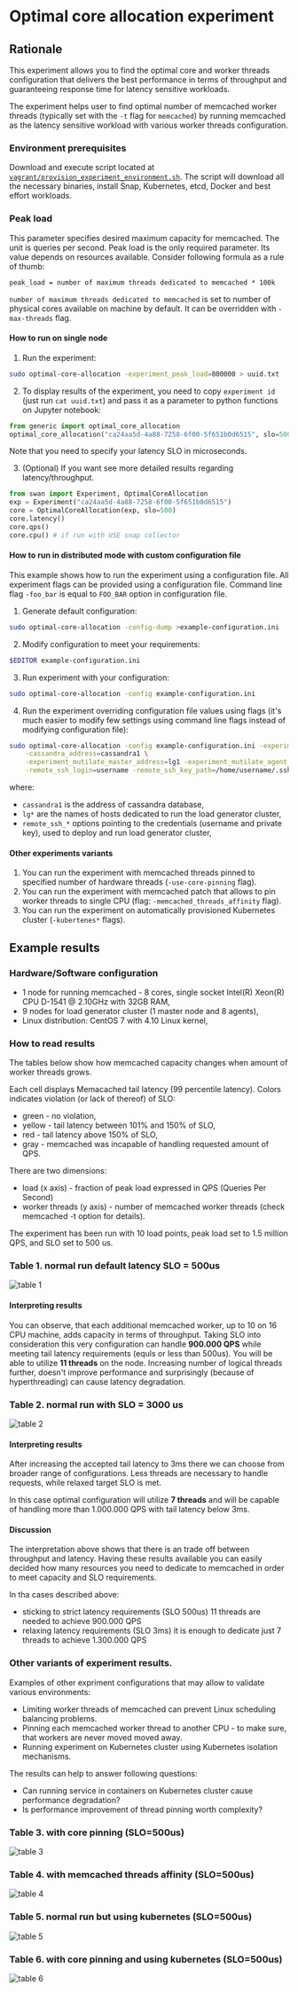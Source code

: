 # Optimal core allocation experiment

## Rationale

This experiment allows you to find the optimal core and worker threads configuration that delivers the best performance 
in terms of throughput and guaranteeing response time for latency sensitive workloads.

The experiment helps user to find optimal number of memcached worker threads (typically set with  the `-t` flag for `memcached`) by running memcached as the latency sensitive workload with various worker threads configuration.

### Environment prerequisites

Download and execute script located at [`vagrant/provision_experiment_environment.sh`](/vagrant/provision_experiment_environment.sh). 
The script will download all the necessary binaries, install Snap, Kubernetes, etcd, Docker and best effort workloads.

### Peak load

This parameter specifies desired maximum capacity for memcached. The unit is queries per second. Peak load is the only required parameter.
Its value depends on resources available. Consider following formula as a rule of thumb:

```
peak_load = number of maximum threads dedicated to memcached * 100k 
```

`number of maximum threads dedicated to memcached` is set to number of physical cores available on machine by default. It can be overridden with `-max-threads` flag.

#### How to run on single node

1. Run the experiment:

```bash
sudo optimal-core-allocation -experiment_peak_load=800000 > uuid.txt
```

2. To display results of the experiment, you need to copy `experiment id` (just run `cat uuid.txt`) and pass it as a parameter to python functions on Jupyter notebook:

```python
from generic import optimal_core_allocation
optimal_core_allocation("ca24aa5d-4a88-7258-6f00-5f651b0d6515", slo=500) # 500us as latency SLO 
```

Note that you need to specify your latency SLO in microseconds.

3. (Optional) If you want see more detailed results regarding latency/throughput.

```python
from swan import Experiment, OptimalCoreAllocation
exp = Experiment("ca24aa5d-4a88-7258-6f00-5f651b0d6515")
core = OptimalCoreAllocation(exp, slo=500)
core.latency()
core.qps()
core.cpu() # if run with USE snap collector
```

#### How to run in distributed mode with custom configuration file

This example shows how to run the experiment using a configuration file.
All experiment flags can be provided using a configuration file. Command line flag `-foo_bar` is equal to `FOO_BAR` option in configuration file.

1. Generate default configuration: 

```bash
sudo optimal-core-allocation -config-dump >example-configuration.ini
```

2. Modify configuration to meet your requirements:

```bash
$EDITOR example-configuration.ini
```

3. Run experiment with your configuration:

```bash
sudo optimal-core-allocation -config example-configuration.ini
```

4. Run the experiment overriding configuration file values using flags (it's much easier to modify few settings using command line flags instead of modifying configuration file):

```bash
sudo optimal-core-allocation -config example-configuration.ini -experiment_peak_load=800000 \
    -cassandra_address=cassandra1 \
    -experiment_mutilate_master_address=lg1 -experiment_mutilate_agent_addresses=lg2,lg3 \
    -remote_ssh_login=username -remote_ssh_key_path=/home/username/.ssh/id_rsa
```

where:

- `cassandra1` is the address of cassandra database,
- `lg*` are the names of hosts dedicated to run the load generator cluster,
- `remote_ssh_*` options pointing to the credentials (username and private key), used to deploy and run load generator cluster,

#### Other experiments variants

1. You can run the experiment with memcached threads pinned to specified number of hardware threads (`-use-core-pinning` flag).
1. You can run the experiment with memcached patch that allows to pin worker threads to single CPU (flag: `-memcached_threads_affinity` flag).
1. You can run the experiment on automatically provisioned Kubernetes cluster (`-kubertenes*` flags). 

## Example results

### Hardware/Software configuration

- 1 node for running memcached - 8 cores, single socket Intel(R) Xeon(R) CPU D-1541 @ 2.10GHz with 32GB RAM,
- 9 nodes for load generator cluster (1 master node and 8 agents),
- Linux distribution: CentOS 7 with 4.10 Linux kernel,

### How to read results

The tables below show how memcached capacity changes when amount of worker threads grows.

Each cell displays Memacached tail latency (99 percentile latency). Colors indicates violation (or lack of thereof) of SLO:

- green - no violation,
- yellow - tail latency between 101% and 150% of SLO, 
- red - tail latency above 150% of SLO, 
- gray - memcached was incapable of handling requested amount of QPS.

There are two dimensions:
- load (x axis) - fraction of peak load expressed in QPS (Queries Per Second)
- worker threads (y axis) - number of memcached worker threads (check memcached -t option for details).

The experiment has been run with 10 load points, peak load set to 1.5 million QPS, and SLO set to 500 us.

### Table 1. normal run default latency SLO = 500us

![table 1](images/result-local.PNG)

#### Interpreting results

You can observe, that each additional memcached worker, up to 10 on 16 CPU machine, adds capacity in terms of throughput.
Taking SLO into consideration this very configuration can handle  **900.000 QPS** while meeting tail latency requirements (equls or less than 500us). You will be able to utilize **11 threads** on the node.
Increasing number of logical threads further, doesn't improve performance and surprisingly (because of hyperthreading) can cause latency degradation.

### Table 2. normal run with SLO = 3000 us

![table 2](images/result-local-slo3000.PNG)

#### Interpreting results

After increasing the accepted tail latency to 3ms there we can choose from broader range of configurations.
Less threads are necessary to handle requests, while relaxed target SLO is met.

In this case optimal configuration will utilize **7 threads** and will be capable of handling more than 1.000.000 QPS with tail latency below 3ms.

#### Discussion

The interpretation above shows that there is an trade off between throughput and latency.
Having these results available you can easily decided how many resources you need to dedicate to memcached in order to meet capacity and SLO requirements.

In tha cases described above:
- sticking to strict latency requirements (SLO 500us) 11 threads are needed to achieve 900.000 QPS
- relaxing latency requirements (SLO 3ms) it is enough to dedicate just 7 threads to achieve 1.300.000 QPS 

### Other variants of experiment results.

Examples of other expriment configurations that may allow to validate various environments:
- Limiting worker threads of memcached can prevent Linux scheduling balancing problems.
- Pinning each memcached worker thread to another CPU - to make sure, that workers are never moved moved away.
- Running experiment on Kubernetes cluster using Kubernetes isolation mechanisms.

The results can help to answer following questions: 
- Can running service in containers on Kubernetes cluster cause performance degradation?
- Is performance improvement of thread pinning worth complexity?

### Table 3. with core pinning (SLO=500us)

![table 3](images/result-local-core-pinning.PNG)

### Table 4. with memcached threads affinity (SLO=500us)

![table 4](images/result-local-memcached-thread-affinity.PNG)

### Table 5. normal run but using kubernetes (SLO=500us)

![table 5](images/result-kubernetes.PNG)

### Table 6. with core pinning and using kubernetes (SLO=500us)

![table 6](images/result-kubernetes-core-pinning.PNG)
